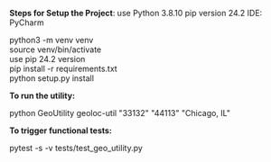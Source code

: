 
**Steps for Setup the Project**:
use Python 3.8.10
pip version 24.2
IDE: PyCharm


python3 -m venv venv <br />
source venv/bin/activate <br />
use pip 24.2 version <br />
pip install -r requirements.txt <br />
python setup.py install <br />


**To run the utility:** 

python GeoUtility geoloc-util "33132" "44113" "Chicago, IL"


**To trigger functional tests:**

pytest -s -v  tests/test_geo_utility.py
